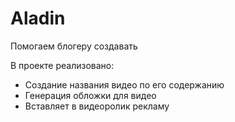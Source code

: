 # Aladin
Помогаем блогеру создавать  

В проекте реализовано:
- Создание названия видео по его содержанию
- Генерация обложки для видео 
- Вставляет в видеоролик рекламу
